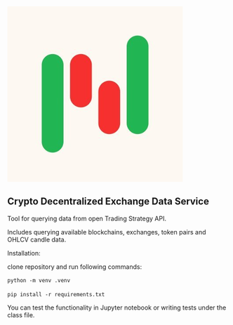 ![alt text](Ltko3EY6_400x400.jpg)


## Crypto Decentralized Exchange Data Service

Tool for querying data from open Trading Strategy API.

Includes querying available blockchains, exchanges, token pairs and OHLCV candle data.

Installation:

clone repository and run following commands:

```
python -m venv .venv

pip install -r requirements.txt

```

You can test the functionality in Jupyter notebook or writing tests under the class file. 